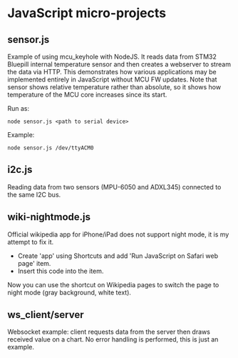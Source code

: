 JavaScript micro-projects
=========================

sensor.js
---------

Example of using mcu_keyhole with NodeJS.
It reads data from STM32 Bluepill internal temperature sensor and then creates a webserver  to stream the data via HTTP. 
This demonstrates how various applications may be implemented entirely in JavaScript without MCU FW updates.
Note that sensor shows relative temperature rather than absolute, so it shows how temperature of the MCU core increases since its start.

Run as: 

    node sensor.js <path to serial device>

Example: 

    node sensor.js /dev/ttyACM0


i2c.js
------

Reading data from two sensors (MPU-6050 and ADXL345) connected to the same I2C bus.

wiki-nightmode.js
-----------------

Official wikipedia app for iPhone/iPad does not support night mode, it is my attempt to fix it.

- Create 'app' using Shortcuts and add 'Run JavaScript on Safari web page' item.
- Insert this code into the item.

Now you can use the shortcut on Wikipedia pages to switch the page to night mode (gray background, white text).

ws_client/server
----------------

Websocket example: client requests data from the server then draws received value on a chart.
No error handling is performed, this is just an example.
